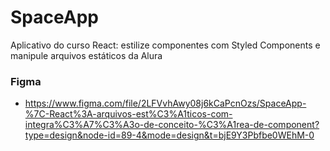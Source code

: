 # SpaceApp
 Aplicativo do curso React: estilize componentes com Styled Components e manipule arquivos estáticos da Alura

 ### Figma
 - https://www.figma.com/file/2LFVvhAwy08j6kCaPcnOzs/SpaceApp-%7C-React%3A-arquivos-est%C3%A1ticos-com-integra%C3%A7%C3%A3o-de-conceito-%C3%A1rea-de-component?type=design&node-id=89-4&mode=design&t=bjE9Y3Pbfbe0WEhM-0